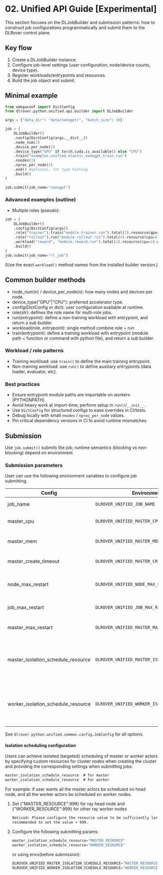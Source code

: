 # 02. Unified API Guide [Experimental]

This section focuses on the DLJobBuilder and submission patterns: how to
construct job configurations programmatically and submit them to the
DLRover control plane.

## Key flow

1. Create a DLJobBuilder instance.
2. Configure job-level settings (user configuration, node/device counts, device type).
3. Register workloads/entrypoints and resources.
4. Build the job object and submit.

## Minimal example

```python
from omegaconf import DictConfig
from dlrover.python.unified.api.builder import DLJobBuilder

args = {"data_dir": "data/nanogpt/", "batch_size": 16}

job = (
    DLJobBuilder()
    .config(DictConfig(args.__dict__))
    .node_num(2)
    .device_per_node(2)
    .device_type("GPU" if torch.cuda.is_available() else "CPU")
    .train("examples.unified.elastic.nanogpt.train.run")
    .nnodes(2)
    .nproc_per_node(2)
    .end() #optional, for type hinting
    .build()
)

job.submit(job_name="nanogpt")
```

### Advanced examples (outline)

- Multiple roles (pseudo):

```python
job = (
    DLJobBuilder()
    .config(DictConfig(args))
    .role("trainer").train("module.trainer.run").total(2).resource(gpu=1).end()
    .role("rollout").run("module.rollout.run").total(4).resource(cpu=4).end()
    .workload("reward", "module.reward.run").total(1).resource(cpu=2).end()
    .build()
)
job.submit(job_name="rl_job")
```

(Use the exact `workload()` method names from the installed builder
version.)

## Common builder methods

- node_num(n) / device_per_node(n): how many nodes and devices per node.
- device_type("GPU"|"CPU"): preferred accelerator type.
- config(DictConfig or dict): user configuration available at runtime.
- role(str): defines the role name for multi-role jobs.
- run(entrypoint): define a non-training workload with entrypoint, and return a sub builder.
- workload(role, entrypoint): single method combine role + run
- train(entrypoint): define a training workload with entrypoint (module path + function or command with python file), and return a sub builder.

### Workload / role patterns

- Training workload: use `train()` to define the main training entrypoint.
- Non-training workload: use `run()` to define auxiliary entrypoints
  (data loader, evaluator, etc).

### Best practices

- Ensure entrypoint module paths are importable on workers (PYTHONPATH).
- Avoid heavy work at import-time; perform setup in `run()`/`__init__`.
- Use `DictConfig` for structured configs to ease overrides in CI/tests.
- Debug locally with small `nnodes` / `nproc_per_node` values.
- Pin critical dependency versions in CI to avoid runtime mismatches.

## Submission

Use `job.submit()` submits the job; runtime semantics (blocking vs non-blocking) depend on environment.

### Submission parameters

User can use the following environment variables to configure job submitting.

| Config                             | Environment Variable                                 | Default      | Note                                                                                      |
|------------------------------------|------------------------------------------------------| ------------ |-------------------------------------------------------------------------------------------|
| job_name                           | `DLROVER_UNIFIED_JOB_NAME`                           | dlrover-xxxx | Name of the job                                                                           |
| master_cpu                         | `DLROVER_UNIFIED_MASTER_CPU`                         | 2            | Number of CPU cores for the master node                                                   |
| master_mem                         | `DLROVER_UNIFIED_MASTER_MEM`                         | 4096 (in MB) | Amount of memory for the master node                                                      |
| master_create_timeout              | `DLROVER_UNIFIED_MASTER_CREATE_TIMEOUT`              | 600 (in s)   | Timeout for creating master node                                                          |
| node_max_restart                   | `DLROVER_UNIFIED_NODE_MAX_RESTART`                   | 10           | Maximum number of restarts for each node                                                  |
| job_max_restart                    | `DLROVER_UNIFIED_JOB_MAX_RESTART`                    | 10           | Maximum number of job restarts                                                            |
| master_max_restart                 | `DLROVER_UNIFIED_MASTER_MAX_RESTART`                 | 10           | Maximum number of master restarts                                                         |
| master_isolation_schedule_resource | `DLROVER_UNIFIED_MASTER_ISOLATION_SCHEDULE_RESOURCE` | ""           | The master actor's scheduling will use this resource(key:1) if the resource is configured |
| worker_isolation_schedule_resource | `DLROVER_UNIFIED_WORKER_ISOLATION_SCHEDULE_RESOURCE` | ""           | The worker actor's scheduling will use this resource(key:1) if the resource is configured |


See `dlrover.python.unified.common.config.JobConfig` for all options.

#### Isolation scheduling configuration

Users can achieve isolated (targeted) scheduling of master or worker actors by 
specifying custom resources for cluster nodes when creating the cluster and 
providing the corresponding settings when submitting jobs:
```txt
master_isolation_schedule_resource  # for master
worker_isolation_schedule_resource  # for worker
```


For example: if user wants all the master actors be scheduled on head node, 
and all the worker actors be scheduled on worker nodes.

1. Set {"MASTER_RESOURCE":999} for ray head node and {"WORKER_RESOURCE":999} 
   for other ray worker nodes
    ```txt
    Noticed: Please configure the resource value to be sufficiently large, it is 
    recommended to set the value > 999.
    ```
2. Configure the following submitting params:
    ```python
    master_isolation_schedule_resource="MASTER_RESOURCE"
    worker_isolation_schedule_resource="WORKER_RESOURCE"
    ```
    or using envs(before submission):
    ```python
    DLROVER_UNIFIED_MASTER_ISOLATION_SCHEDULE_RESOURCE="MASTER_RESOURCE"
    DLROVER_UNIFIED_WORKER_ISOLATION_SCHEDULE_RESOURCE="WORKER_RESOURCE"
    ```

